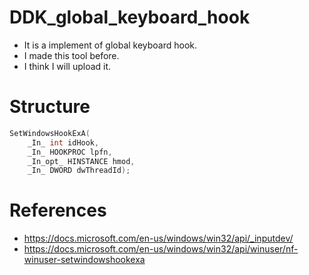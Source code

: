 # DDK_global_keyboard_hook
* It is a implement of global keyboard hook.
* I made this tool before.
* I think I will upload it.

# Structure
```C++
SetWindowsHookExA(
    _In_ int idHook,
    _In_ HOOKPROC lpfn,
    _In_opt_ HINSTANCE hmod,
    _In_ DWORD dwThreadId);
```

# References
* https://docs.microsoft.com/en-us/windows/win32/api/_inputdev/
* https://docs.microsoft.com/en-us/windows/win32/api/winuser/nf-winuser-setwindowshookexa

